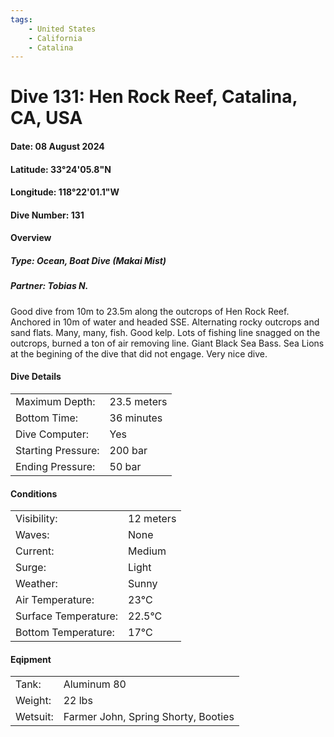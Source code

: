 ```yaml
---
tags:
    - United States
    - California
    - Catalina
---
```

# Dive 131: Hen Rock Reef, Catalina, CA, USA
#### Date: 08 August 2024
#### Latitude: 33°24'05.8"N  
#### Longitude: 118°22'01.1"W
#### Dive Number: 131
#### Overview
##### Type: Ocean, Boat Dive (Makai Mist)
##### Partner: Tobias N.

Good dive from 10m to 23.5m along the outcrops of Hen Rock Reef. Anchored in 10m of water and headed SSE. Alternating rocky outcrops and sand flats. Many, many, fish. Good kelp. Lots of fishing line snagged on the outcrops, burned a ton of air removing line. Giant Black Sea Bass. Sea Lions at the begining of the dive that did not engage. Very nice dive. 

#### Dive Details 

| | |
|-----|-----|
| Maximum Depth:     | 23.5 meters |
| Bottom Time:       | 36 minutes | 
| Dive Computer:     | Yes | <!--Yes, No-->
| Starting Pressure: | 200 bar | 
| Ending Pressure:   | 50 bar | 

#### Conditions

| | |
|-----|-----|
| Visibility:          | 12 meters |
| Waves:               | None | <!--None, Small, Medium, Large-->
| Current:             | Medium | <!--None, Light, Medium, Strong-->
| Surge:               | Light |     <!--Light, Medium, Strong-->
| Weather:             | Sunny |  <!--Sunny, Partly Cloudy, Cloudy, Rainy, Windy, Foggy-->
| Air Temperature:     | 23°C | 
| Surface Temperature: | 22.5°C | 
| Bottom Temperature:  | 17°C | 

#### Eqipment 

| | |
|-----|-----|
| Tank:    | Aluminum 80 |
| Weight:  | 22 lbs | 
| Wetsuit: | Farmer John, Spring Shorty, Booties | 